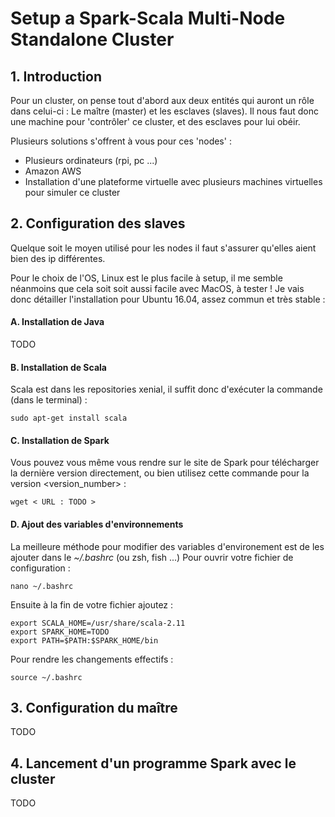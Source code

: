 # Setup a Spark-Scala Multi-Node Standalone Cluster

## 1. Introduction

Pour un cluster, on pense tout d'abord aux deux entités qui auront un rôle dans celui-ci : Le maître (master) et les esclaves (slaves). Il nous faut donc une machine pour 'contrôler' ce cluster, et des esclaves pour lui obéir.

Plusieurs solutions s'offrent à vous pour ces 'nodes' :

  - Plusieurs ordinateurs (rpi, pc ...)
  - Amazon AWS
  - Installation d'une plateforme virtuelle avec plusieurs machines virtuelles pour simuler ce cluster

## 2. Configuration des slaves

Quelque soit le moyen utilisé pour les nodes il faut s'assurer qu'elles aient bien des ip différentes.

Pour le choix de l'OS, Linux est le plus facile à setup, il me semble néanmoins que cela soit soit aussi facile avec MacOS, à tester ! Je vais donc détailler l'installation pour Ubuntu 16.04, assez commun et très stable :

#### A. Installation de Java

TODO

#### B. Installation de Scala

Scala est dans les repositories xenial, il suffit donc d'exécuter la commande (dans le terminal) : 

```
sudo apt-get install scala
```

#### C. Installation de Spark

Vous pouvez vous même vous rendre sur le site de Spark pour télécharger la dernière version directement, ou bien utilisez cette commande pour la version <version_number> :

```
wget < URL : TODO >
```

#### D. Ajout des variables d'environnements

La meilleure méthode pour modifier des variables d'environement est de les ajouter dans le *~/.bashrc* (ou zsh, fish ...)
Pour ouvrir votre fichier de configuration :

```
nano ~/.bashrc
```

Ensuite à la fin de votre fichier ajoutez : 

```
export SCALA_HOME=/usr/share/scala-2.11
export SPARK_HOME=TODO
export PATH=$PATH:$SPARK_HOME/bin
```

Pour rendre les changements effectifs :

```
source ~/.bashrc
```

## 3. Configuration du maître

TODO

## 4. Lancement d'un programme Spark avec le cluster

TODO
